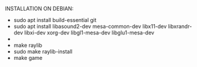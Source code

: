 INSTALLATION ON DEBIAN:
- sudo apt install build-essential git
- sudo apt install libasound2-dev mesa-common-dev libx11-dev libxrandr-dev libxi-dev xorg-dev libgl1-mesa-dev libglu1-mesa-dev
- <clone this repo>
- make raylib
- sudo make raylib-install
- make game
